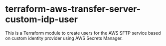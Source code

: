 # terraform-aws-transfer-server-custom-idp-user
This is a Terraform module to create users for the AWS SFTP service based on custom identity provider using AWS Secrets Manager.
